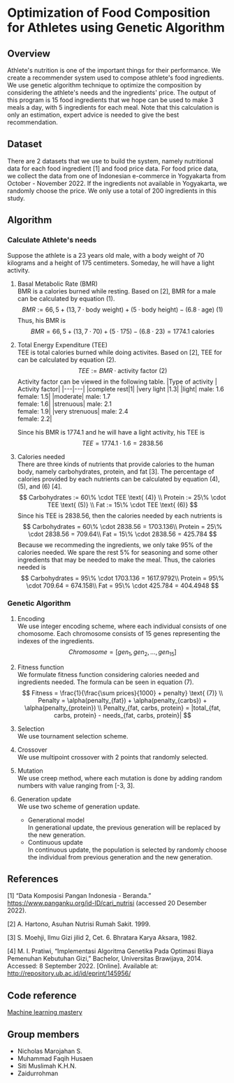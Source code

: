 # Optimization of Food Composition for Athletes using Genetic Algorithm

## Overview
Athlete's nutrition is one of the important things for their performance. We create a recommender system used to compose athlete's food ingredients.
We use genetic algorithm technique to optimize the composition by considering
the athlete's needs and the ingredients' price. The output of this program is 15 food ingredients that we hope can be used to make 3 meals a day, with 5 ingredients for each meal. Note that this calculation is only an estimation, expert advice is needed to give the best recommendation.

## Dataset
There are 2 datasets that we use to build the system, namely nutritional data for each food ingredient [1] and food price data. For food price data, we collect the data from one of Indonesian e-commerce in Yogyakarta from October - November 2022. If the ingredients not available in Yogyakarta, we randomly choose the price. We only use a total of 200 ingredients in this study.
## Algorithm
### Calculate Athlete's needs
Suppose the athlete is a 23 years old male, with  a body weight of 70 kilograms and a height of 175 centimeters. Someday, he will have a light activity.
1. Basal Metabolic Rate (BMR) <br>
    BMR is a calories burned while resting. Based on [2], BMR for a male can be calculated by equation (1).
    $$
    BMR := 66,5 + (13,7 \cdot \text{body weight}) + (5 \cdot\text{body height}) - (6.8 \cdot \text{age}) \text{ (1)}
    $$
    Thus, his BMR is
    $$
    BMR = 66,5 + (13,7\cdot70) + (5 \cdot 175) - (6.8 \cdot 23)
    = 1774.1 \text{ calories}
    $$
2. Total Energy Expenditure (TEE) <br>
    TEE is total calories burned while doing activites. Based on [2], TEE for can be calculated by equation (2).
    $$
    TEE := BMR \cdot \text{activity factor} \text{ (2)}
    $$
    Activity factor can be viewed in the following table.
    |Type of activity | Activity factor|
    |---|---|
    |complete rest|1|
    |very light |1.3|
    |light| male: 1.6 <br> female: 1.5|
    |moderate| male: 1.7 <br> female: 1.6|
    |strenuous| male: 2.1 <br> female: 1.9|
    |very strenuous| male: 2.4 <br> female: 2.2|

    Since his BMR is 1774.1 and he will have a light activity, his TEE is
    $$
    TEE = 1774.1 \cdot 1.6 = 2838.56
    $$
3. Calories needed <br>
   There are three kinds of nutrients that provide calories to the human body, namely carbohydrates, protein, and fat [3]. The percentage of calories provided by each nutrients can be calculated by equation (4), (5), and (6) [4].
    $$
    Carbohydrates := 60\% \cdot TEE \text{ (4)} \\
    Protein := 25\% \cdot TEE \text{ (5)} \\
    Fat := 15\% \cdot TEE \text{ (6)}
   $$
   Since his TEE is 2838.56, then the calories needed by each nutrients is
    $$
    Carbohydrates = 60\% \cdot 2838.56 = 1703.136\\
    Protein = 25\% \cdot 2838.56 = 709.64\\
    Fat = 15\% \cdot 2838.56 = 425.784
   $$
    Because we recommeding the ingredients, we only take 95% of the calories needed. We spare the rest 5% for seasoning and some other ingredients that may be needed to make the meal. Thus, the calories needed is 
    $$
    Carbohydrates = 95\% \cdot 1703.136 = 1617.9792\\
    Protein = 95\% \cdot 709.64 = 674.158\\
    Fat = 95\% \cdot 425.784 = 404.4948
   $$
### Genetic Algorithm
1. Encoding <br>
    We use integer encoding scheme, where each individual consists of one chomosome. Each chromosome consists of 15 genes representing the indexes of the ingredients.
    $$
    Chromosome = [gen_1, gen_2, ..., gen_{15}]
    $$
2. Fitness function <br>
   We formulate fitness function considering calories needed and ingredients needed. The formula can be seen in equation (7).
   $$
   Fitness = \frac{1}{\frac{\sum prices}{1000} + penalty} \text{ (7)} \\
   Penalty = \alpha(penalty_{fat}) + \alpha(penalty_{carbs}) + \alpha(penalty_{protein}) \\
   Penalty_{fat, carbs, protein} = |total_{fat, carbs, protein} - needs_{fat, carbs, protein}|
   $$

3. Selection <br>
    We use tournament selection scheme.
4. Crossover <br>
    We use multipoint crossover with 2 points that randomly selected.
5. Mutation <br>
    We use creep method, where each mutation is done by adding random numbers with value ranging from [-3, 3].
6. Generation update <br>
    We use two scheme of generation update.
    * Generational model <br>
        In generational update, the previous generation will be replaced by the new generation.
    * Continuous update <br>
        In continuous update, the population is selected by randomly choose the individual from previous generation and the new generation.
## References
[1] “Data Komposisi Pangan Indonesia - Beranda.”
https://www.panganku.org/id-ID/cari_nutrisi (accessed 20 Desember 2022).

[2] A. Hartono, Asuhan Nutrisi Rumah Sakit. 1999.

[3] S. Moehji, Ilmu Gizi jilid 2, Cet. 6. Bhratara Karya Aksara, 1982.

[4] M. I. Pratiwi, “Implementasi Algoritma Genetika Pada Optimasi Biaya Pemenuhan
Kebutuhan Gizi,” Bachelor, Universitas Brawijaya, 2014. Accessed: 8 September 2022.
[Online]. Available at: http://repository.ub.ac.id/id/eprint/145956/

## Code reference
[Machine learning mastery](https://machinelearningmastery.com/simple-genetic-algorithm-from-scratch-in-python/)

## Group members
* Nicholas Marojahan S.
* Muhammad Faqih Husaen
* Siti Muslimah K.H.N.
* Zaidurrohman